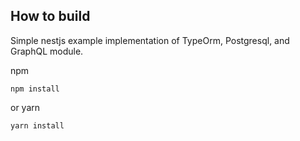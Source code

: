 ## How to build

Simple nestjs example implementation of TypeOrm, Postgresql, and GraphQL module.

npm

`npm install`

or yarn

`yarn install`
